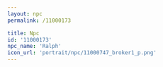 ```yaml
---
layout: npc
permalink: /11000173

title: Npc
id: '11000173'
npc_name: 'Ralph'
icon_url: 'portrait/npc/11000747_broker1_p.png'
---
```

